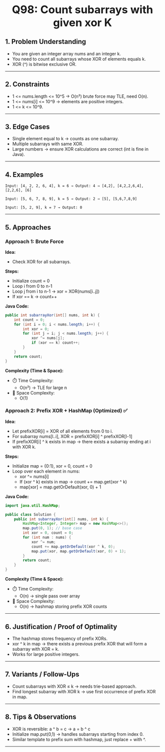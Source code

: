 <!-- #region 98-Count subarrays with given xor K -->

<h1 style="text-align:center; font-size:2.5em; font-weight:bold;">Q98: Count subarrays with given xor K</h1>

## 1. Problem Understanding

- You are given an integer array nums and an integer k.
- You need to count all subarrays whose XOR of elements equals k.
- XOR (^) is bitwise exclusive OR.
---

## 2. Constraints

- 1 <= nums.length <= 10^5 → O(n²) brute force may TLE, need O(n).
- 1 <= nums[i] <= 10^9 → elements are positive integers.
- 1 <= k <= 10^9.
---

## 3. Edge Cases

- Single element equal to k → counts as one subarray.
- Multiple subarrays with same XOR.
- Large numbers → ensure XOR calculations are correct (int is fine in Java).
---

## 4. Examples

```text
Input: [4, 2, 2, 6, 4], k = 6 → Output: 4 → [4,2], [4,2,2,6,4], [2,2,6], [6]

Input: [5, 6, 7, 8, 9], k = 5 → Output: 2 → [5], [5,6,7,8,9]

Input: [5, 2, 9], k = 7 → Output: 0
```

---

## 5. Approaches

### Approach 1: Brute Force

**Idea:**
- Check XOR for all subarrays.

**Steps:**
- Initialize count = 0
- Loop i from 0 to n-1
- Loop j from i to n-1 → xor = XOR(nums[i..j])
- If xor == k → count++

**Java Code:**
```java
public int subarrayXor(int[] nums, int k) {
    int count = 0;
    for (int i = 0; i < nums.length; i++) {
        int xor = 0;
        for (int j = i; j < nums.length; j++) {
            xor ^= nums[j];
            if (xor == k) count++;
        }
    }
    return count;
}
```

**Complexity (Time & Space):**
- ⏱️ Time Complexity:
  * O(n²) → TLE for large n
- 💾 Space Complexity:
  * O(1)

### Approach 2: Prefix XOR + HashMap (Optimized) ✅

**Idea:**
- Let prefixXOR[i] = XOR of all elements from 0 to i.
- For subarray nums[l..i], XOR = prefixXOR[i] ^ prefixXOR[l-1]
- If prefixXOR[i] ^ k exists in map → there exists a subarray ending at i with XOR k.

**Steps:**
- Initialize map = {0:1}, xor = 0, count = 0
- Loop over each element in nums:
  * xor ^= nums[i]
  * If (xor ^ k) exists in map → count += map.get(xor ^ k)
  * map[xor] = map.getOrDefault(xor, 0) + 1

**Java Code:**
```java
import java.util.HashMap;

public class Solution {
    public int subarrayXor(int[] nums, int k) {
        HashMap<Integer, Integer> map = new HashMap<>();
        map.put(0, 1); // base case
        int xor = 0, count = 0;
        for (int num : nums) {
            xor ^= num;
            count += map.getOrDefault(xor ^ k, 0);
            map.put(xor, map.getOrDefault(xor, 0) + 1);
        }
        return count;
    }
}
```

**Complexity (Time & Space):**
- ⏱️ Time Complexity:
  * O(n) → single pass over array
- 💾 Space Complexity:
  * O(n) → hashmap storing prefix XOR counts

---

## 6. Justification / Proof of Optimality

- The hashmap stores frequency of prefix XORs.
- xor ^ k in map → there exists a previous prefix XOR that will form a subarray with XOR = k.
- Works for large positive integers.
---

## 7. Variants / Follow-Ups

- Count subarrays with XOR ≤ k → needs trie-based approach.
- Find longest subarray with XOR k → use first occurrence of prefix XOR in map.
---

## 8. Tips & Observations

- XOR is reversible: a ^ b = c → a = b ^ c
- Initialize map.put(0,1) → handles subarrays starting from index 0.
- Similar template to prefix sum with hashmap, just replace + with ^.
---

<!-- #endregion -->
